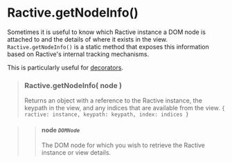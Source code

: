 # Ractive.getNodeInfo()

Sometimes it is useful to know which Ractive instance a DOM node is attached to and the details of where it exists in the view. `Ractive.getNodeInfo()` is a static method that exposes this information based on Ractive's internal tracking mechanisms.

This is particularly useful for [decorators](decorators.md).

> ### Ractive.getNodeInfo( node )
> Returns an object with a reference to the Ractive instance, the keypath in the view, and any indices that are available from the view.
> `{ ractive: instance, keypath: keypath, index: indices }`

> > #### **node** *`DOMNode`*
> > The DOM node for which you wish to retrieve the Ractive instance or view details.